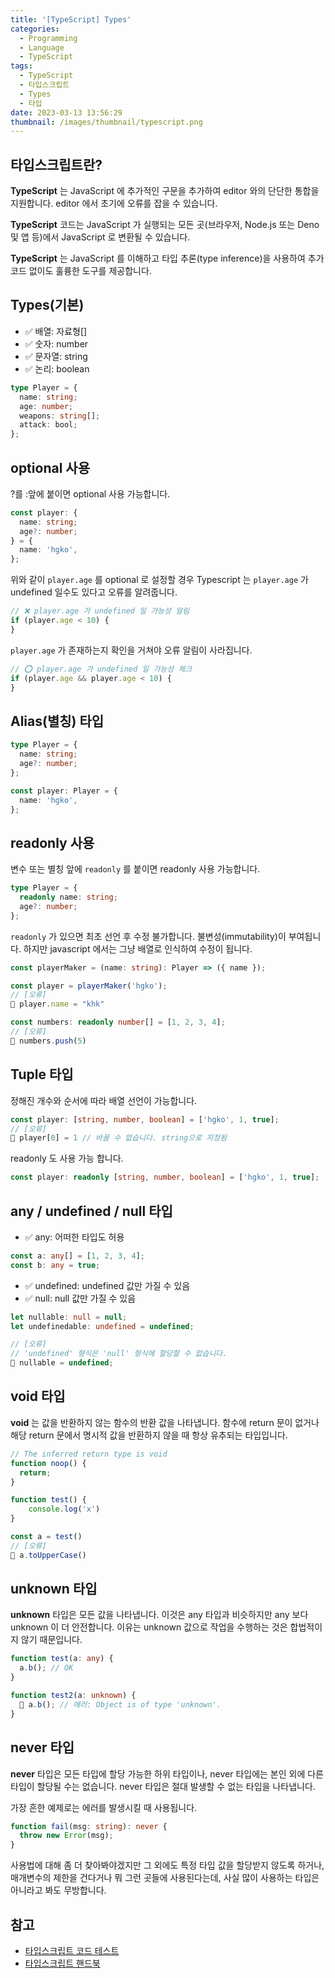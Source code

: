 ```yaml
---
title: '[TypeScript] Types'
categories:
  - Programming
  - Language
  - TypeScript
tags:
  - TypeScript
  - 타입스크립트
  - Types
  - 타입
date: 2023-03-13 13:56:29
thumbnail: /images/thumbnail/typescript.png
---
```


## 타입스크립트란?

**TypeScript** 는 JavaScript 에 추가적인 구문을 추가하여 editor 와의 단단한 통합을 지원합니다. editor 에서 초기에 오류를 잡을 수 있습니다.

**TypeScript** 코드는 JavaScript 가 실행되는 모든 곳(브라우저, Node.js 또는 Deno 및 앱 등)에서 JavaScript 로 변환될 수 있습니다.

**TypeScript** 는 JavaScript 를 이해하고 타입 추론(type inference)을 사용하여 추가 코드 없이도 훌륭한 도구를 제공합니다.

## Types(기본)

- ✅ 배열: 자료형[]
- ✅ 숫자: number
- ✅ 문자열: string
- ✅ 논리: boolean

```ts
type Player = {
  name: string;
  age: number;
  weapons: string[];
  attack: bool;
};
```

## optional 사용

?를 :앞에 붙이면 optional 사용 가능합니다.

```ts
const player: {
  name: string;
  age?: number;
} = {
  name: 'hgko',
};
```

위와 같이 `player.age` 를 optional 로 설정할 경우 Typescript 는 `player.age` 가 undefined 일수도 있다고 오류를 알려줍니다.

```ts
// ❌ player.age 가 undefined 일 가능성 알림
if (player.age < 10) {
}
```

`player.age` 가 존재하는지 확인을 거쳐야 오류 알림이 사라집니다.

```ts
// ⭕ player.age 가 undefined 일 가능성 체크
if (player.age && player.age < 10) {
}
```

## Alias(별칭) 타입

```ts
type Player = {
  name: string;
  age?: number;
};

const player: Player = {
  name: 'hgko',
};
```

## readonly 사용

변수 또는 별칭 앞에 `readonly` 를 붙이면 readonly 사용 가능합니다.

```ts
type Player = {
  readonly name: string;
  age?: number;
};
```

`readonly` 가 있으면 최초 선언 후 수정 불가합니다. 불변성(immutability)이 부여됩니다. 하지만 javascript 에서는 그냥 배열로 인식하여 수정이 됩니다.

```ts
const playerMaker = (name: string): Player => ({ name });

const player = playerMaker('hgko');
// [오류]
🚫 player.name = "khk"

const numbers: readonly number[] = [1, 2, 3, 4];
// [오류]
🚫 numbers.push(5)
```

## Tuple 타입

정해진 개수와 순서에 따라 배열 선언이 가능합니다.

```ts
const player: [string, number, boolean] = ['hgko', 1, true];
// [오류]
🚫 player[0] = 1 // 바꿀 수 없습니다. string으로 지정됨
```

readonly 도 사용 가능 합니다.

```ts
const player: readonly [string, number, boolean] = ['hgko', 1, true];
```

## any / undefined / null 타입

- ✅ any: 어떠한 타입도 허용

```ts
const a: any[] = [1, 2, 3, 4];
const b: any = true;
```

- ✅ undefined: undefined 값만 가질 수 있음
- ✅ null: null 값만 가질 수 있음

```ts
let nullable: null = null;
let undefinedable: undefined = undefined;

// [오류]
// 'undefined' 형식은 'null' 형식에 할당할 수 없습니다.
🚫 nullable = undefined;
```

## void 타입

**void** 는 값을 반환하지 않는 함수의 반환 값을 나타냅니다. 함수에 return 문이 없거나 해당 return 문에서 명시적 값을 반환하지 않을 때 항상 유추되는 타입입니다.

```ts
// The inferred return type is void
function noop() {
  return;
}
```

```ts
function test() {
    console.log('x')
}

const a = test()
// [오류]
🚫 a.toUpperCase()
```

## unknown 타입

**unknown** 타입은 모든 값을 나타냅니다. 이것은 any 타입과 비슷하지만 any 보다 unknown 이 더 안전합니다. 이유는 unknown 값으로 작업을 수행하는 것은 합법적이지 않기 때문입니다.

```ts
function test(a: any) {
  a.b(); // OK
}

function test2(a: unknown) {
  🚫 a.b(); // 에러: Object is of type 'unknown'.
}
```

## never 타입

**never** 타입은 모든 타입에 할당 가능한 하위 타입이나, never 타입에는 본인 외에 다른 타입이 할당될 수는 없습니다. never 타입은 절대 발생할 수 없는 타입을 나타냅니다.

가장 흔한 예제로는 에러를 발생시킬 때 사용됩니다.

```ts
function fail(msg: string): never {
  throw new Error(msg);
}
```

사용법에 대해 좀 더 찾아봐야겠지만 그 외에도 특정 타입 값을 할당받지 않도록 하거나, 매개변수의 제한을 건다거나 뭐 그런 곳들에 사용된다는데, 사실 많이 사용하는 타입은 아니라고 봐도 무방합니다.

## 참고

- [타입스크립트 코드 테스트](https://www.typescriptlang.org/play)
- [타입스크립트 핸드북](https://typescript-kr.github.io/pages/basic-types.html)

